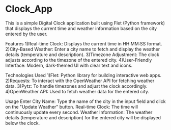 # Clock_App

This is a simple Digital Clock application built using Flet (Python framework) that displays the current time and weather information based on the city entered by the user.

Features
 1)Real-time Clock: Displays the current time in HH:MM:SS format.
 2)City-Based Weather: Enter a city name to fetch and display the weather details (temperature and description).
 3)Timezone Adjustment: The clock adjusts according to the timezone of the entered city.
 4)User-Friendly Interface: Modern, dark-themed UI with clear text and icons.

Technologies Used
 1)Flet: Python library for building interactive web apps.
 2)Requests: To interact with the OpenWeather API for fetching weather data.
 3)Pytz: To handle timezones and adjust the clock accordingly.
 4)OpenWeather API: Used to fetch weather data for the entered city.

 Usage
  Enter City Name: Type the name of the city in the input field and click on the "Update Weather" button.
  Real-time Clock: The time will continuously update every second.
  Weather Information: The weather details (temperature and description) for the entered city will be displayed below the clock.
